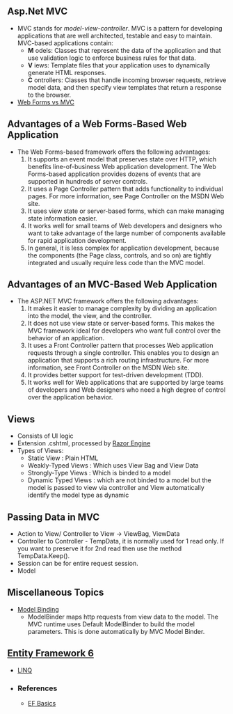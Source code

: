 ## Asp.Net MVC
- MVC stands for *model-view-controller*. MVC is a pattern for developing applications that are well architected, testable and easy to maintain. MVC-based applications contain:
    - **M** odels: Classes that represent the data of the application and that use validation logic to enforce business rules for that data.
    - **V** iews: Template files that your application uses to dynamically generate HTML responses.
    - **C** ontrollers: Classes that handle incoming browser requests, retrieve model data, and then specify view templates that return a response to the browser.
- [Web Forms vs MVC](https://www.c-sharpcorner.com/UploadFile/ff2f08/mvc-vs-Asp-Net-web-form/)

## Advantages of a Web Forms-Based Web Application
- The Web Forms-based framework offers the following advantages:
  1. It supports an event model that preserves state over HTTP, which benefits line-of-business Web application development. The Web Forms-based application provides dozens of events that are supported in hundreds of server controls.
  2. It uses a Page Controller pattern that adds functionality to individual pages. For more information, see Page Controller on the MSDN Web site.
  3. It uses view state or server-based forms, which can make managing state information easier.
  4. It works well for small teams of Web developers and designers who want to take advantage of the large number of components available for rapid application development.
  5. In general, it is less complex for application development, because the components (the Page class, controls, and so on) are tightly integrated and usually require less code than the MVC model.

## Advantages of an MVC-Based Web Application
- The ASP.NET MVC framework offers the following advantages:
    1. It makes it easier to manage complexity by dividing an application into the model, the view, and the controller.
    2. It does not use view state or server-based forms. This makes the MVC framework ideal for developers who want full control over the behavior of an application.
    3. It uses a Front Controller pattern that processes Web application requests through a single controller. This enables you to design an application that supports a rich routing infrastructure. For more information, see Front Controller on the MSDN Web site.
    4. It provides better support for test-driven development (TDD).
    5. It works well for Web applications that are supported by large teams of developers and Web designers who need a high degree of control over the application behavior.

## Views
- Consists of UI logic
- Extension .cshtml, processed by [Razor Engine](https://docs.microsoft.com/en-us/aspnet/web-pages/overview/getting-started/introducing-razor-syntax-c)
- Types of Views:
  - Static View : Plain HTML 
  - Weakly-Typed Views : Which uses View Bag and View Data
  - Strongly-Type Views : Which is binded to a model
  - Dynamic Typed Views : which are not binded to a model but the model is passed to view via controller and View automatically identify the model type as dynamic

## Passing Data in MVC
- Action to View/ Controller to View -> ViewBag, ViewData
- Controller to Controller - TempData, it is normally used for 1 read only. If you want to preserve it for 2nd read then use the method TempData.Keep().
- Session can be for entire request session.
- Model

## Miscellaneous Topics
- [Model Binding](https://www.c-sharpcorner.com/article/custom-model-binding-in-asp-net-mvc/)
  - ModelBinder maps http requests from view data to the model. The MVC runtime uses Default ModelBinder to build the model parameters. This is done automatically by MVC Model Binder.
## [Entity Framework 6](https://docs.microsoft.com/en-us/ef/ef6/)
- [LINQ](https://www.tutorialsteacher.com/linq/linq-tutorials)
- ### References
  - [EF Basics](https://www.entityframeworktutorial.net/what-is-entityframework.aspx)
